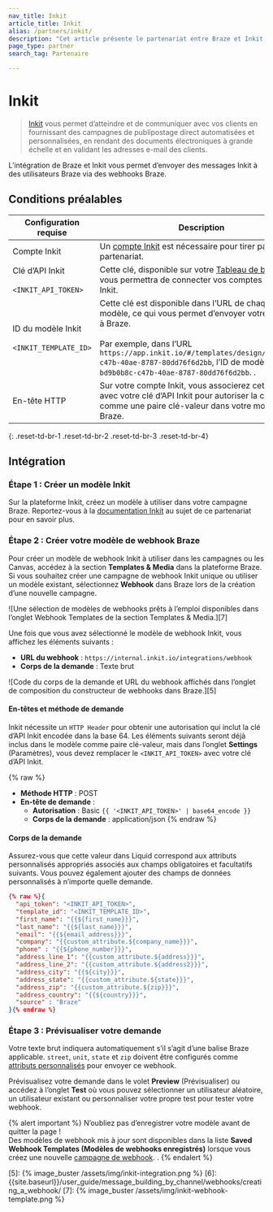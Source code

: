 ```yaml
---
nav_title: Inkit
article_title: Inkit
alias: /partners/inkit/
description: "Cet article présente le partenariat entre Braze et Inkit, qui vous permet d’économiser du temps et de l’effort en automatisant vos campagnes de publipostage et en remettant les clients hors ligne en ligne."
page_type: partner
search_tag: Partenaire

---
```


# Inkit

> [Inkit][1] vous permet d’atteindre et de communiquer avec vos clients en fournissant des campagnes de publipostage direct automatisées et personnalisées, en rendant des documents électroniques à grande échelle et en validant les adresses e-mail des clients. 

L’intégration de Braze et Inkit vous permet d’envoyer des messages Inkit à des utilisateurs Braze via des webhooks Braze. 

## Conditions préalables

|Configuration requise| Description|
| ---| ---|
|Compte Inkit | Un [compte Inkit](https://console.liftigniter.com/login) est nécessaire pour tirer parti de ce partenariat. |
| Clé d’API Inkit<br><br>`<INKIT_API_TOKEN>` | Cette clé, disponible sur votre [Tableau de bord Inkit](https://app.inkit.io/#/account/integrations), vous permettra de connecter vos comptes Braze et Inkit.|
| ID du modèle Inkit<br><br>`<INKIT_TEMPLATE_ID>` | Cette clé est disponible dans l’URL de chaque modèle, ce qui vous permet d’envoyer votre modèle à Braze. <br><br>Par exemple, dans l’URL `https://app.inkit.io/#/templates/design/bd9b0b8c-c47b-40ae-8787-80dd76f6d2bb`, l’ID de modèle est `bd9b0b8c-c47b-40ae-8787-80dd76f6d2bb`. .|
| En-tête HTTP  | Sur votre compte Inkit, vous associerez cette option avec votre clé d’API Inkit pour autoriser la connexion comme une paire clé-valeur dans votre modèle Braze. |
{: .reset-td-br-1 .reset-td-br-2 .reset-td-br-3  .reset-td-br-4}

## Intégration

### Étape 1 : Créer un modèle Inkit

Sur la plateforme Inkit, créez un modèle à utiliser dans votre campagne Braze. 
Reportez-vous à la [documentation Inkit](https://help.inkit.com/hc/en-us/articles/360036546873-Braze-Inkit-Integration) au sujet de ce partenariat pour en savoir plus.

### Étape 2 : Créer votre modèle de webhook Braze

Pour créer un modèle de webhook Inkit à utiliser dans les campagnes ou les Canvas, accédez à la section **Templates & Media** dans la plateforme Braze. Si vous souhaitez créer une campagne de webhook Inkit unique ou utiliser un modèle existant, sélectionnez **Webhook** dans Braze lors de la création d’une nouvelle campagne.

![Une sélection de modèles de webhooks prêts à l’emploi disponibles dans l’onglet Webhook Templates de la section Templates & Media.][7]

Une fois que vous avez sélectionné le modèle de webhook Inkit, vous affichez les éléments suivants :
- **URL du webhook** : `https://internal.inkit.io/integrations/webhook`
- **Corps de la demande** : Texte brut

![Code du corps de la demande et URL du webhook affichés dans l’onglet de composition du constructeur de webhooks dans Braze.][5]

#### En-têtes et méthode de demande

Inkit nécessite un `HTTP Header` pour obtenir une autorisation qui inclut la clé d’API Inkit encodée dans la base 64. Les éléments suivants seront déjà inclus dans le modèle comme paire clé-valeur, mais dans l’onglet **Settings** (Paramètres), vous devez remplacer le `<INKIT_API_TOKEN>` avec votre clé d’API Inkit.

{% raw %}
- **Méthode HTTP** : POST
- **En-tête de demande** :
  - **Autorisation** : Basic `{{ '<INKIT_API_TOKEN>' | base64_encode }}`
  - **Corps de la demande** : application/json
{% endraw %}

#### Corps de la demande

Assurez-vous que cette valeur dans Liquid correspond aux attributs personnalisés appropriés associés aux champs obligatoires et facultatifs suivants. Vous pouvez également ajouter des champs de données personnalisés à n’importe quelle demande.

```json
{% raw %}{
  "api_token": "<INKIT_API_TOKEN>",
  "template_id": "<INKIT_TEMPLATE_ID>",
  "first_name": "{{${first_name}}}",
  "last_name": "{{${last_name}}}",
  "email": "{{${email_address}}}",
  "company": "{{custom_attribute.${company_name}}}",
  "phone" : "{{${phone_number}}}",
  "address_line_1": "{{custom_attribute.${address}}}",
  "address_line_2": "{{custom_attribute.${address2}}}",
  "address_city": "{{${city}}}",
  "address_state": "{{custom_attribute.${state}}}",
  "address_zip": "{{custom_attribute.${zip}}}",
  "address_country": "{{${country}}}",
  "source" : "Braze"
}{% endraw %}
```

### Étape 3 : Prévisualiser votre demande

Votre texte brut indiquera automatiquement s’il s’agit d’une balise Braze applicable. `street`, `unit`, `state` et `zip` doivent être configurés comme [attributs personnalisés][3] pour envoyer ce webhook.

Prévisualisez votre demande dans le volet **Preview** (Prévisualiser) ou accédez à l’onglet **Test** où vous pouvez sélectionner un utilisateur aléatoire, un utilisateur existant ou personnaliser votre propre test pour tester votre webhook.

{% alert important %}
N’oubliez pas d’enregistrer votre modèle avant de quitter la page ! <br>Des modèles de webhook mis à jour sont disponibles dans la liste **Saved Webhook Templates (Modèles de webhooks enregistrés)** lorsque vous créez une nouvelle [campagne de webhook]({{site.baseurl}}/user_guide/message_building_by_channel/webhooks/creating_a_webhook/). .
{% endalert %}

[1]: https://www.inkit.com
[2]: https://help.inkit.com/hc/en-us/articles/360036546873-Braze-Inkit-Integration
[3]: {{site.baseurl}}/user_guide/data_and_analytics/custom_data/custom_attributes/#custom-attributes
[5]: {% image_buster /assets/img/inkit-integration.png %}
[6]: {{site.baseurl}}/user_guide/message_building_by_channel/webhooks/creating_a_webhook/
[7]: {% image_buster /assets/img/inkit-webhook-template.png %}